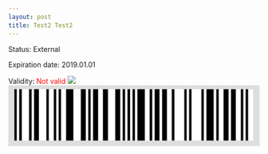 ```yaml
---
layout: post
title: Test2 Test2
---
```


Status: External

Expiration date: 2019.01.01

Validity: <font color="red"> Not valid</font> 
![](/members/img/Test2_Test2.png)
![](/members/img/bar.png)
